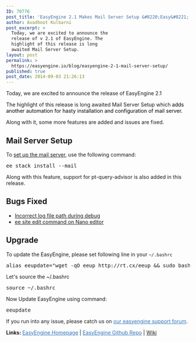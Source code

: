 ```yaml
---
ID: 70776
post_title: 'EasyEngine 2.1 Makes Mail Server Setup &#8220;Easy&#8221;'
author: Avadhoot Kulkarni
post_excerpt: >
  Today, we are excited to announce the
  release of v 2.1 of EasyEngine. The
  highlight of this release is long
  awaited Mail Server Setup.
layout: post
permalink: >
  https://easyengine.io/blog/easyengine-2-1-mail-server-setup/
published: true
post_date: 2014-09-03 21:26:13
---
```

Today, we are excited to announce the release of EasyEngine 2.1

The highlight of this release is long awaited Mail Server Setup which<span style="color: #000000;"> adds another automation for hasty installation and configuration of mail server.</span>

Along with it, some more features are added and issues are fixed.
<h2>Mail Server Setup</h2>
To <a title="Install Mail Packages" href="https://github.com/rtCamp/easyengine/wiki/Install-Mail-Packages">set up the mail server</a>, use the following command:
<pre>ee stack install --mail</pre>
Along with this feature, support for pt-query-advisor is also added in this release.
<h2>Bugs Fixed</h2>
<ul>
 	<li><span style="font-size: inherit;"><a title="Debug" href="https://github.com/rtCamp/easyengine/issues/299">Incorrect log file path during debug</a></span></li>
 	<li><a title="Nano Editor" href="http://community.rtcamp.com/t/ee-site-edit-domain-com-with-nano-and-putty/2858">ee site edit command on Nano editor</a></li>
</ul>
<h2>Upgrade</h2>
To update the EasyEngine, please set following line in your <code>~/.bashrc</code>
<div>
<pre>alias eeupdate="wget -qO eeup http://rt.cx/eeup &amp;&amp; sudo bash eeup"
</pre>
</div>
Let's source the ~/.bashrc
<div>
<pre>source ~/.bashrc
</pre>
</div>
Now Update EasyEngine using command:
<div>
<pre>eeupdate</pre>
If you run into any issue, please catch us on <a style="color: #3475ba;" title="Support Forum" href="http://community.rtcamp.com/category/easyengine">our easyengine support forum</a>.

<strong>Links: </strong><a style="color: #3475ba;" href="https://easyengine.io/easyengine/">EasyEngine Homepage</a> | <a style="color: #3475ba;" href="https://github.com/rtCamp/easyengine/">EasyEngine Github Repo</a> | <a title="Wiki" href="https://github.com/rtCamp/easyengine/wiki/">Wiki</a>

</div>